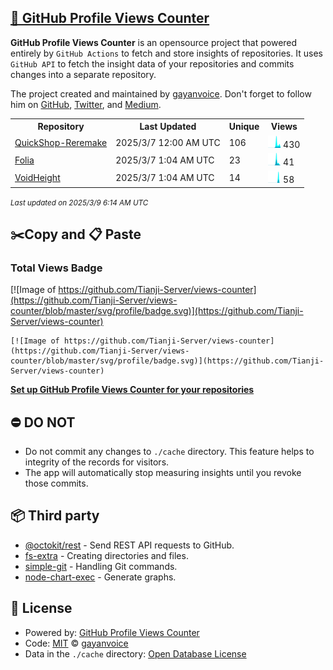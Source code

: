 ## [🚀 GitHub Profile Views Counter](https://github.com/gayanvoice/github-profile-views-counter)
**GitHub Profile Views Counter** is an opensource project that powered entirely by  `GitHub Actions` to fetch and store insights of repositories.
It uses `GitHub API` to fetch the insight data of your repositories and commits changes into a separate repository.

The project created and maintained by [gayanvoice](https://github.com/gayanvoice). Don't forget to follow him on [GitHub](https://github.com/gayanvoice), [Twitter](https://twitter.com/gayanvoice), and [Medium](https://gayanvoice.medium.com/).

<table>
	<tr>
		<th>
			Repository
		</th>
		<th>
			Last Updated
		</th>
		<th>
			Unique
		</th>
		<th>
			Views
		</th>
	</tr>
	<tr>
		<td>
			<a href="https://github.com/Tianji-Server/views-counter/tree/master/readme/475471668/year.md">
				QuickShop-Reremake
			</a>
		</td>
		<td>
			2025/3/7 12:00 AM UTC
		</td>
		<td>
			106
		</td>
		<td>
			<img alt="Response time graph" src="https://github.com/Tianji-Server/views-counter/raw/master/graph/475471668/small/year.png" height="20"> 430
		</td>
	</tr>
	<tr>
		<td>
			<a href="https://github.com/Tianji-Server/views-counter/tree/master/readme/621167926/year.md">
				Folia
			</a>
		</td>
		<td>
			2025/3/7 1:04 AM UTC
		</td>
		<td>
			23
		</td>
		<td>
			<img alt="Response time graph" src="https://github.com/Tianji-Server/views-counter/raw/master/graph/621167926/small/year.png" height="20"> 41
		</td>
	</tr>
	<tr>
		<td>
			<a href="https://github.com/Tianji-Server/views-counter/tree/master/readme/913774300/year.md">
				VoidHeight
			</a>
		</td>
		<td>
			2025/3/7 1:04 AM UTC
		</td>
		<td>
			14
		</td>
		<td>
			<img alt="Response time graph" src="https://github.com/Tianji-Server/views-counter/raw/master/graph/913774300/small/year.png" height="20"> 58
		</td>
	</tr>
</table>

<small><i>Last updated on 2025/3/9 6:14 AM UTC</i></small>

## ✂️Copy and 📋 Paste
### Total Views Badge
[![Image of https://github.com/Tianji-Server/views-counter](https://github.com/Tianji-Server/views-counter/blob/master/svg/profile/badge.svg)](https://github.com/Tianji-Server/views-counter)

```readme
[![Image of https://github.com/Tianji-Server/views-counter](https://github.com/Tianji-Server/views-counter/blob/master/svg/profile/badge.svg)](https://github.com/Tianji-Server/views-counter)
```
[**Set up GitHub Profile Views Counter for your repositories**](https://github.com/gayanvoice/github-profile-views-counter)
## ⛔ DO NOT
- Do not commit any changes to `./cache` directory. This feature helps to integrity of the records for visitors.
- The app will automatically stop measuring insights until you revoke those commits.
## 📦 Third party

- [@octokit/rest](https://www.npmjs.com/package/@octokit/rest) - Send REST API requests to GitHub.
- [fs-extra](https://www.npmjs.com/package/fs-extra) - Creating directories and files.
- [simple-git](https://www.npmjs.com/package/simple-git) - Handling Git commands.
- [node-chart-exec](https://www.npmjs.com/package/node-chart-exec) - Generate graphs.
## 📄 License
- Powered by: [GitHub Profile Views Counter](https://github.com/gayanvoice/github-profile-views-counter)
- Code: [MIT](./LICENSE) © [gayanvoice](https://github.com/gayanvoice)
- Data in the `./cache` directory: [Open Database License](https://opendatacommons.org/licenses/odbl/1-0/)